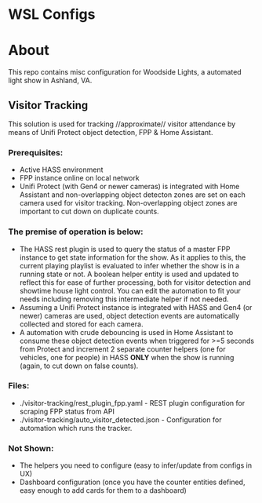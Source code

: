 # WSL Configs

# About

This repo contains misc configuration for Woodside Lights, a automated light show in Ashland, VA.

## Visitor Tracking

This solution is used for tracking //approximate// visitor attendance by means of Unifi Protect object detection, FPP & Home Assistant.

### Prerequisites:

- Active HASS environment
- FPP instance online on local network
- Unifi Protect (with Gen4 or newer cameras) is integrated with Home Assistant and non-overlapping object detecton zones are set on each camera used for visitor tracking. Non-overlapping object zones are important to cut down on duplicate counts.

### The premise of operation is below:

- The HASS rest plugin is used to query the status of a master FPP instance to get state information for the show. As it applies to this, the current playing playlist is evaluated to infer whether the show is in a running state or not. A boolean helper entity is used and updated to reflect this for ease of further processing, both for visitor detection and showtime house light control. You can edit the automation to fit your needs including removing this intermediate helper if not needed.
- Assuming a Unifi Protect instance is integrated with HASS and Gen4 (or newer) cameras are used, object detection events are automatically collected and stored for each camera.
- A automation with crude debouncing is used in Home Assistant to consume these object detection events when triggered for >=5 seconds from Protect and increment 2 separate counter helpers (one for vehicles, one for people) in HASS __ONLY__ when the show is running (again, to cut down on false counts).

### Files:

- ./visitor-tracking/rest_plugin_fpp.yaml - REST plugin configuration for scraping FPP status from API
- ./visitor-tracking/auto_visitor_detected.json - Configuration for automation which runs the tracker.

### Not Shown:

- The helpers you need to configure (easy to infer/update from configs in UX)
- Dashboard configuration (once you have the counter entities defined, easy enough to add cards for them to a dashboard)

